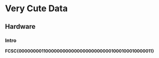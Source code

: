 # Very Cute Data
## Hardware
### Intro

**FCSC{0000000011000000000000000000000001000100010000011}**
